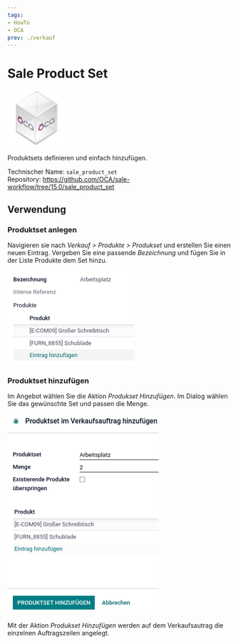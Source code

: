 ```yaml
---
tags:
- HowTo
- OCA
prev: ./verkauf
---
```

# Sale Product Set
![icon_oca_app](assets/icon_oca_app.png)

Produktsets definieren und einfach hinzufügen.

Technischer Name: `sale_product_set`\
Repository: <https://github.com/OCA/sale-workflow/tree/15.0/sale_product_set>

## Verwendung

### Produktset anlegen

Navigieren sie nach *Verkauf > Produkte > Produkset* und erstellen Sie einen neuen Eintrag. Vergeben Sie eine passende *Bezeichnung* und fügen Sie in der Liste Produkte dem Set hinzu.

![](assets/Sale%20Product%20Set%20anlegen.png)

### Produktset hinzufügen

Im Angebot wählen Sie die Aktion *Produkset Hinzufügen*. Im Dialog wählen Sie das gewünschte Set und passen die Menge.

![](assets/Sale%20Product%20Set%20Dialog.png)

Mit der Aktion *Produkset Hinzufügen* werden auf dem Verkaufsautrag die einzelnen Auftragszeilen angelegt.